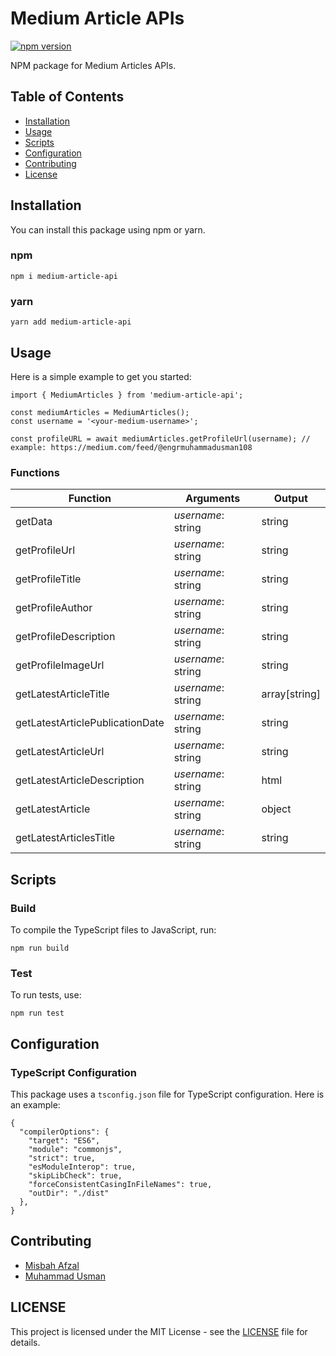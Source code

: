 # Medium Article APIs

[![npm version](https://badge.fury.io/js/my-typescript-package.svg)](https://badge.fury.io/js/my-typescript-package)

NPM package for Medium Articles APIs.

## Table of Contents

- [Installation](#installation)
- [Usage](#usage)
- [Scripts](#scripts)
- [Configuration](#configuration)
- [Contributing](#contributing)
- [License](#license)

## Installation

You can install this package using npm or yarn.

### npm

```npm i medium-article-api```

### yarn

```yarn add medium-article-api```

## Usage

Here is a simple example to get you started:

```
import { MediumArticles } from 'medium-article-api';

const mediumArticles = MediumArticles();
const username = '<your-medium-username>';

const profileURL = await mediumArticles.getProfileUrl(username); // example: https://medium.com/feed/@engrmuhammadusman108

```

### Functions


| Function | Arguments | Output |
|---------|---------| ---------|
| getData| _username_: string | string | 
| getProfileUrl| _username_: string| string |
| getProfileTitle| _username_: string| string |
| getProfileAuthor| _username_: string| string |
| getProfileDescription| _username_: string| string |
| getProfileImageUrl| _username_: string| string |
| getLatestArticleTitle| _username_: string| array[string]|
| getLatestArticlePublicationDate| _username_: string| string |
| getLatestArticleUrl| _username_: string| string |
| getLatestArticleDescription| _username_: string| html |
| getLatestArticle| _username_: string| object |
| getLatestArticlesTitle| _username_: string| string |

## Scripts

### Build

To compile the TypeScript files to JavaScript, run:

```npm run build```

### Test

To run tests, use:

```npm run test```

## Configuration

### TypeScript Configuration

This package uses a `tsconfig.json` file for TypeScript configuration. Here is an example:

```
{
  "compilerOptions": {
    "target": "ES6",
    "module": "commonjs",
    "strict": true,
    "esModuleInterop": true,
    "skipLibCheck": true,
    "forceConsistentCasingInFileNames": true,
    "outDir": "./dist"
  },
}
```

## Contributing

- [Misbah Afzal](https://github.com/misbahafzal)
- [Muhammad Usman](https://github.com/muhammad-usman-108)

## LICENSE

This project is licensed under the MIT License - see the [LICENSE](https://github.com/muhammad-usman-108/medium-article-api/blob/main/LICENSE) file for details.
